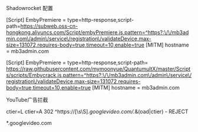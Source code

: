 Shadowrocket 配置

[Script]
EmbyPremiere = type=http-response,script-path=https://subweb.oss-cn-hongkong.aliyuncs.com/Script/embyPremiere.js,pattern=^https?:\/\/mb3admin.com\/admin\/service\/registration\/validateDevice,max-size=131072,requires-body=true,timeout=10,enable=true
[MITM]
hostname = mb3admin.com


[Script]
EmbyPremiere = type=http-response,script-path= https://raw.githubusercontent.com/mymoonyue/QuantumultX/master/Scripts/scripts/Embycrack.js,pattern=^https?:\/\/mb3admin.com\/admin\/service\/registration\/validateDevice,max-size=131072,requires-body=true,timeout=10,enable=true
[MITM]
hostname = mb3admin.com

YouTube广告拦截

ctier=L ctier=A 302
^https:\/\/[\s\S]*\.googlevideo\.com/.*&(oad|ctier) - REJECT

*.googlevideo.com
